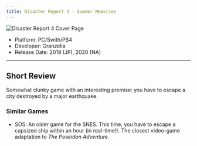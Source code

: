 ```yaml
---
title: Disaster Report 4 - Summer Memories
---
```


<img src="https://upload.wikimedia.org/wikipedia/en/5/56/Disaster_Report_4.png" alt="Disaster Report 4 Cover Page">

- Platform: PC/Swith/PS4
- Developer: Granzella
- Release Date: 2019 (JP), 2020 (NA)

---

## Short Review
Somewhat clunky game with an interesting premise: you have to escape a city destroyed by a major earthquake.

### Similar Games
- SOS: An older game for the SNES. This time, you have to escape a capsized ship within an hour (in real-time!). The closest video-game adaptation to <i>The Poseidon Adventure</i>.